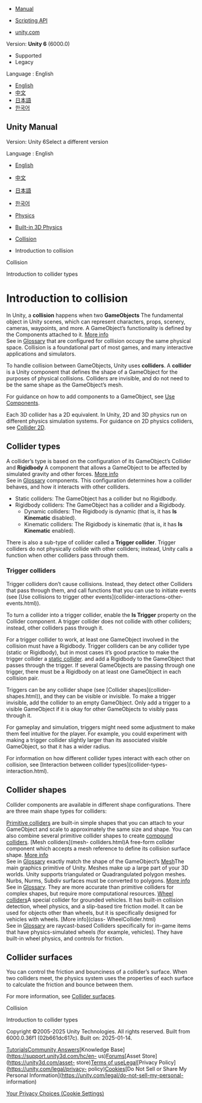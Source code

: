 [](https://docs.unity3d.com)

  * [Manual](../Manual/index.html)
  * [Scripting API](../ScriptReference/index.html)

  * [unity.com](https://unity.com/)

Version: **Unity 6** (6000.0)

  * Supported
  * Legacy

Language : English

  * [English](/Manual/CollidersOverview.html)
  * [中文](/cn/current/Manual/CollidersOverview.html)
  * [日本語](/ja/current/Manual/CollidersOverview.html)
  * [한국어](/kr/current/Manual/CollidersOverview.html)

[](https://docs.unity3d.com)

## Unity Manual

Version: Unity 6Select a different version

Language : English

  * [English](/Manual/CollidersOverview.html)
  * [中文](/cn/current/Manual/CollidersOverview.html)
  * [日本語](/ja/current/Manual/CollidersOverview.html)
  * [한국어](/kr/current/Manual/CollidersOverview.html)

  * [Physics](PhysicsSection.html)
  * [Built-in 3D Physics](PhysicsOverview.html)
  * [Collision](collision-section.html)
  * Introduction to collision

[](collision-section.html)

Collision

[](collider-types-introduction.html)

Introduction to collider types

# Introduction to collision

In Unity, a **collision** happens when two **GameObjects** The fundamental
object in Unity scenes, which can represent characters, props, scenery,
cameras, waypoints, and more. A GameObject’s functionality is defined by the
Components attached to it. [More info](class-GameObject.html)  
See in [Glossary](Glossary.html#GameObject) that are configured for collision
occupy the same physical space. Collision is a foundational part of most
games, and many interactive applications and simulators.

To handle collision between GameObjects, Unity uses **colliders**. A
**collider** is a Unity component that defines the shape of a GameObject for
the purposes of physical collisions. Colliders are invisible, and do not need
to be the same shape as the GameObject’s mesh.

For guidance on how to add components to a GameObject, see [Use
Components](UsingComponents.html).

Each 3D collider has a 2D equivalent. In Unity, 2D and 3D physics run on
different physics simulation systems. For guidance on 2D physics colliders,
see [Collider 2D](2d-physics/collider/collider-2d-landing.html).

## Collider types

A collider’s type is based on the configuration of its GameObject’s Collider
and **Rigidbody** A component that allows a GameObject to be affected by
simulated gravity and other forces. [More info](class-Rigidbody.html)  
See in [Glossary](Glossary.html#Rigidbody) components. This configuration
determines how a collider behaves, and how it interacts with other colliders.

  * Static colliders: The GameObject has a collider but no Rigidbody.
  * Rigidbody colliders: The GameObject has a collider and a Rigidbody. 
    * Dynamic colliders: The Rigidbody is dynamic (that is, it has **Is Kinematic** disabled).
    * Kinematic colliders: The Rigidbody is kinematic (that is, it has **Is Kinematic** enabled).

There is also a sub-type of collider called a **Trigger collider**. Trigger
colliders do not physically collide with other colliders; instead, Unity calls
a function when other colliders pass through them.

### Trigger colliders

Trigger colliders don’t cause collisions. Instead, they detect other Colliders
that pass through them, and call functions that you can use to initiate events
(see [Use collisions to trigger other events](collider-interactions-other-
events.html)).

To turn a collider into a trigger collider, enable the **Is Trigger** property
on the Collider component. A trigger collider does not collide with other
colliders; instead, other colliders pass through it.

For a trigger collider to work, at least one GameObject involved in the
collision must have a Rigidbody. Trigger colliders can be any collider type
(static or Rigidbody), but in most cases it’s good practice to make the
trigger collider a [static collider](collider-types-introduction.html). and
add a Rigidbody to the GameObject that passes through the trigger. If several
GameObjects are passing through one trigger, there must be a Rigidbody on at
least one GameObject in each collision pair.

Triggers can be any collider shape (see [Collider shapes](collider-
shapes.html)), and they can be visible or invisible. To make a trigger
invisible, add the collider to an empty GameObject. Only add a trigger to a
visible GameObject if it is okay for other GameObjects to visibly pass through
it.

For gameplay and simulation, triggers might need some adjustment to make them
feel intuitive for the player. For example, you could experiment with making a
trigger collider slightly larger than its associated visible GameObject, so
that it has a wider radius.

For information on how different collider types interact with each other on
collision, see [Interaction between collider types](collider-types-
interaction.html).

## Collider shapes

Collider components are available in different shape configurations. There are
three main shape types for colliders:

[Primitive colliders](primitive-colliders.html) are built-in simple shapes
that you can attach to your GameObject and scale to approximately the same
size and shape. You can also combine several primitive collider shapes to
create [compound colliders](compound-colliders.html). [Mesh colliders](mesh-
colliders.html)A free-form collider component which accepts a mesh reference
to define its collision surface shape. [More info](class-MeshCollider.html)  
See in [Glossary](Glossary.html#MeshCollider) exactly match the shape of the
GameObject’s [Mesh](mesh.html)The main graphics primitive of Unity. Meshes
make up a large part of your 3D worlds. Unity supports triangulated or
Quadrangulated polygon meshes. Nurbs, Nurms, Subdiv surfaces must be converted
to polygons. [More info](mesh.html)  
See in [Glossary](Glossary.html#Mesh). They are more accurate than primitive
colliders for complex shapes, but require more computational resources. [Wheel
colliders](wheel-colliders.html)A special collider for grounded vehicles. It
has built-in collision detection, wheel physics, and a slip-based tire
friction model. It can be used for objects other than wheels, but it is
specifically designed for vehicles with wheels. [More info](class-
WheelCollider.html)  
See in [Glossary](Glossary.html#WheelCollider) are raycast-based Colliders
specifically for in-game items that have physics-simulated wheels (for
example, vehicles). They have built-in wheel physics, and controls for
friction.

## Collider surfaces

You can control the friction and bounciness of a collider’s surface. When two
colliders meet, the physics system uses the properties of each surface to
calculate the friction and bounce between them.

For more information, see [Collider surfaces](collider-surfaces.html).

[](collision-section.html)

Collision

[](collider-types-introduction.html)

Introduction to collider types

Copyright ©2005-2025 Unity Technologies. All rights reserved. Built from
6000.0.36f1 (02b661dc617c). Built on: 2025-01-14.

[Tutorials](https://learn.unity.com/)[Community
Answers](https://answers.unity3d.com)[Knowledge
Base](https://support.unity3d.com/hc/en-
us)[Forums](https://forum.unity3d.com)[Asset Store](https://unity3d.com/asset-
store)[Terms of
use](https://docs.unity3d.com/Manual/TermsOfUse.html)[Legal](https://unity.com/legal)[Privacy
Policy](https://unity.com/legal/privacy-
policy)[Cookies](https://unity.com/legal/cookie-policy)[Do Not Sell or Share
My Personal Information](https://unity.com/legal/do-not-sell-my-personal-
information)

[Your Privacy Choices (Cookie Settings)](javascript:void\(0\);)

